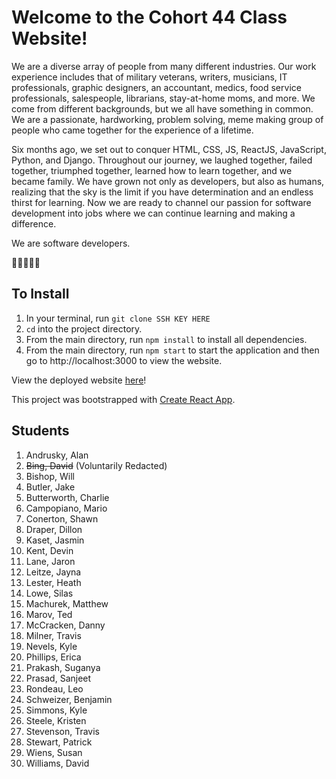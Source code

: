 # Welcome to the Cohort 44 Class Website!

We are a diverse array of people from many different industries. Our work experience includes that of military veterans, writers, musicians, IT professionals, graphic designers, an accountant, medics, food service professionals, salespeople, librarians, stay-at-home moms, and more. We come from different backgrounds, but we all have something in common. We are a passionate, hardworking, problem solving, meme making group of people who came together for the experience of a lifetime.

Six months ago, we set out to conquer HTML, CSS, JS, ReactJS, JavaScript, Python, and Django. Throughout our journey, we laughed together, failed together, triumphed together, learned how to learn together, and we became family. We have grown not only as developers, but also as humans, realizing that the sky is the limit if you have determination and an endless thirst for learning. Now we are ready to channel our passion for software development into jobs where we can continue learning and making a difference.


We are software developers.

🌮🎾🎤🐒🐓


## To Install 
1. In your terminal, run `git clone SSH KEY HERE`
1. `cd` into the project directory.
1. From the main directory, run `npm install` to install all dependencies. 
1. From the main directory, run `npm start` to start the application and then go to http://localhost:3000 to view the website.

View the deployed website <a href="https://nss-day-cohort-44.github.io/">here</a>! 

This project was bootstrapped with [Create React App](https://github.com/facebook/create-react-app).

## Students

1. Andrusky, Alan
2. ~~Bing, David~~  (Voluntarily Redacted)
3. Bishop, Will
4. Butler, Jake
5. Butterworth, Charlie
6. Campopiano, Mario
7. Conerton, Shawn
8. Draper, Dillon
9. Kaset, Jasmin
10. Kent, Devin
11. Lane, Jaron
12. Leitze, Jayna
13. Lester, Heath
14. Lowe, Silas
15. Machurek, Matthew
16. Marov, Ted
17. McCracken, Danny
18. Milner, Travis
19. Nevels, Kyle
20. Phillips, Erica
21. Prakash, Suganya
22. Prasad, Sanjeet
23. Rondeau, Leo
24. Schweizer, Benjamin
25. Simmons, Kyle
26. Steele, Kristen
27. Stevenson, Travis
28. Stewart, Patrick
29. Wiens, Susan
30. Williams, David
